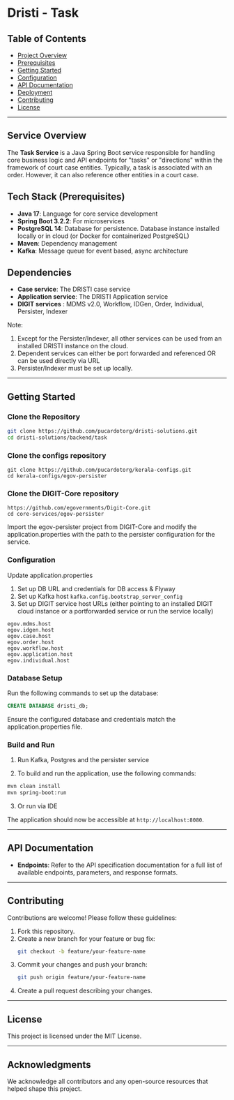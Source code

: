 
# Dristi - Task

## Table of Contents

- [Project Overview](#service-overview)
- [Prerequisites](#prerequisites)
- [Getting Started](#getting-started)
- [Configuration](#configuration)
- [API Documentation](#api-documentation)
- [Deployment](#deployment)
- [Contributing](#contributing)
- [License](#license)

---

## Service Overview

The **Task Service** is a Java Spring Boot service responsible for handling core business logic and API endpoints for "tasks" or "directions" within the framework of court case entities. Typically, a task is associated with an order. However, it can also reference other entities in a court case. 


## Tech Stack (Prerequisites)

- **Java 17**: Language for core service development
- **Spring Boot 3.2.2**: For microservices
- **PostgreSQL 14**: Database for persistence. Database instance installed locally or in cloud (or Docker for containerized PostgreSQL)
- **Maven**: Dependency management
- **Kafka**: Message queue for event based, async architecture

## Dependencies

- **Case service**: The DRISTI case service 
- **Application service**: The DRISTI Application service
- **DIGIT services** : MDMS v2.0, Workflow, IDGen, Order, Individual, Persister, Indexer

Note:
1. Except for the Persister/Indexer, all other services can be used from an installed DRISTI instance on the cloud.
2. Dependent services can either be port forwarded and referenced OR can be used directly via URL
3. Persister/Indexer must be set up locally.

---

## Getting Started

### Clone the Repository

```bash
git clone https://github.com/pucardotorg/dristi-solutions.git
cd dristi-solutions/backend/task
```

### Clone the configs repository
```
git clone https://github.com/pucardotorg/kerala-configs.git
cd kerala-configs/egov-persister
```

### Clone the DIGIT-Core repository
```
https://github.com/egovernments/Digit-Core.git
cd core-services/egov-persister
```
Import the egov-persister project from DIGIT-Core and modify the application.properties with the path to the persister configuration for the service. 

### Configuration

Update application.properties
1. Set up DB URL and credentials for DB access & Flyway
2. Set up Kafka host
```kafka.config.bootstrap_server_config```
2. Set up DIGIT service host URLs (either pointing to an installed DIGIT cloud instance or a portforwarded service or run the service locally)

```
egov.mdms.host
egov.idgen.host
egov.case.host
egov.order.host
egov.workflow.host
egov.application.host
egov.individual.host
```

### Database Setup

Run the following commands to set up the database:

```sql
CREATE DATABASE dristi_db;
```

Ensure the configured database and credentials match the application.properties file.


### Build and Run

1. Run Kafka, Postgres and the persister service

2. To build and run the application, use the following commands:

```bash
mvn clean install
mvn spring-boot:run
```

3. Or run via IDE

The application should now be accessible at `http://localhost:8080`.

---

## API Documentation

- **Endpoints**: Refer to the API specification documentation for a full list of available endpoints, parameters, and response formats.

---

## Contributing

Contributions are welcome! Please follow these guidelines:

1. Fork this repository.
2. Create a new branch for your feature or bug fix:
   ```bash
   git checkout -b feature/your-feature-name
   ```
3. Commit your changes and push your branch:
   ```bash
   git push origin feature/your-feature-name
   ```
4. Create a pull request describing your changes.

---

## License

This project is licensed under the MIT License.

---

## Acknowledgments

We acknowledge all contributors and any open-source resources that helped shape this project.
